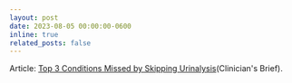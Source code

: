 ```yaml
---
layout: post
date: 2023-08-05 00:00:00-0600
inline: true
related_posts: false
---
```


Article: [Top 3 Conditions Missed by Skipping Urinalysis](https://www.cliniciansbrief.com/article/urinalysis-proteinuria-glucosuria-fanconi-syndrome-subclinical-bacteriuria-dogs-cats)(Clinician's Brief).
